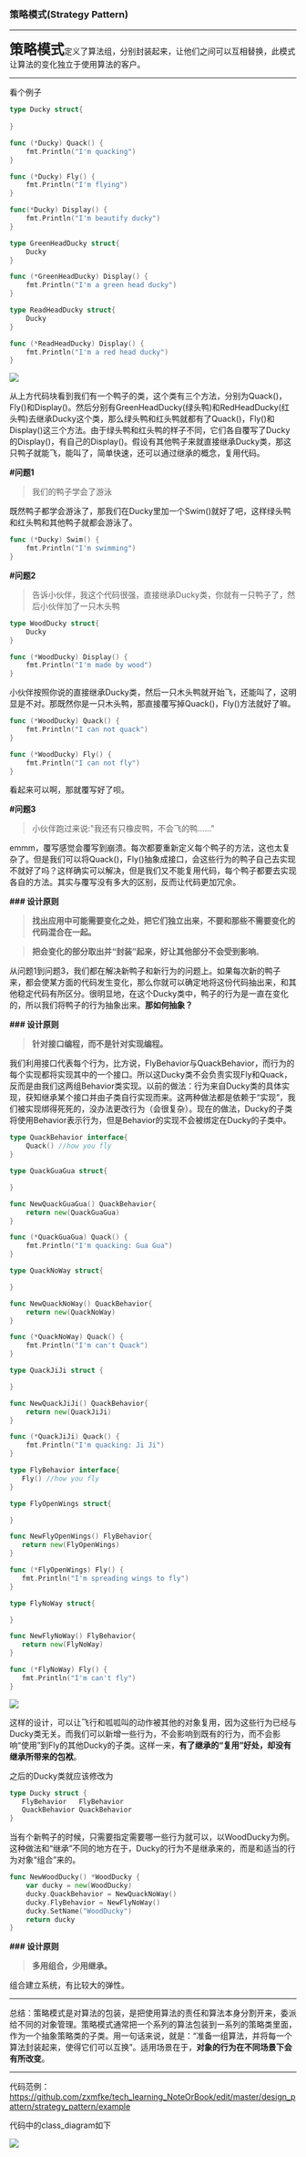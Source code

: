 ### 策略模式(Strategy Pattern)

---

<font size="5px">**策略模式**</font>定义了算法组，分别封装起来，让他们之间可以互相替换，此模式让算法的变化独立于使用算法的客户。

---

看个例子

```go
type Ducky struct{
    
}

func (*Ducky) Quack() {
    fmt.Println("I'm quacking")
}

func (*Ducky) Fly() {
    fmt.Println("I'm flying")
}

func(*Ducky) Display() {
    fmt.Println("I'm beautify ducky")
}

type GreenHeadDucky struct{
    Ducky
}

func (*GreenHeadDucky) Display() {
    fmt.Println("I'm a green head ducky")
}

type ReadHeadDucky struct{
    Ducky
}

func (*ReadHeadDucky) Display() {
    fmt.Println("I'm a red head ducky")
}
```

![](./image/ducky_class_diagram_v1.jpg)

从上方代码块看到我们有一个鸭子的类，这个类有三个方法，分别为Quack()，Fly()和Display()。然后分别有GreenHeadDucky(绿头鸭)和RedHeadDucky(红头鸭)去继承Ducky这个类，那么绿头鸭和红头鸭就都有了Quack()，Fly()和Display()这三个方法。由于绿头鸭和红头鸭的样子不同，它们各自覆写了Ducky的Display()，有自己的Display()。假设有其他鸭子来就直接继承Ducky类，那这只鸭子就能飞，能叫了，简单快速，还可以通过继承的概念，复用代码。

**#问题1**

> 我们的鸭子学会了游泳

既然鸭子都学会游泳了，那我们在Ducky里加一个Swim()就好了吧，这样绿头鸭和红头鸭和其他鸭子就都会游泳了。

```go
func (*Ducky) Swim() {
    fmt.Println("I'm swimming")
}
```

**#问题2**

> 告诉小伙伴，我这个代码很强，直接继承Ducky类，你就有一只鸭子了，然后小伙伴加了一只木头鸭

```go
type WoodDucky struct{
    Ducky
}

func (*WoodDucky) Display() {
    fmt.Println("I'm made by wood")
}
```

小伙伴按照你说的直接继承Ducky类，然后一只木头鸭就开始飞，还能叫了，这明显是不对。那既然你是一只木头鸭，那直接覆写掉Quack()，Fly()方法就好了嘛。

```go
func (*WoodDucky) Quack() {
    fmt.Println("I can not quack")
}

func (*WoodDucky) Fly() {
    fmt.Println("I can not fly")
}
```

看起来可以啊，那就覆写好了呗。

**#问题3**

> 小伙伴跑过来说:"我还有只橡皮鸭，不会飞的鸭......"

emmm，覆写感觉会覆写到崩溃。每次都要重新定义每个鸭子的方法，这也太复杂了。但是我们可以将Quack()，Fly()抽象成接口，会这些行为的鸭子自己去实现不就好了吗？这样确实可以解决，但是我们又不能复用代码，每个鸭子都要去实现各自的方法。其实与覆写没有多大的区别，反而让代码更加冗余。

**\### 设计原则**

> **找出应用中可能需要变化之处，把它们独立出来，不要和那些不需要变化的代码混合在一起。**

> **把会变化的部分取出并“封装”起来，好让其他部分不会受到影响**。

从问题1到问题3，我们都在解决新鸭子和新行为的问题上。如果每次新的鸭子来，都会使某方面的代码发生变化，那么你就可以确定地将这份代码抽出来，和其他稳定代码有所区分。很明显地，在这个Ducky类中，鸭子的行为是一直在变化的，所以我们将鸭子的行为抽象出来。**那如何抽象？**

**\### 设计原则**

> **针对接口编程，而不是针对实现编程。**

我们利用接口代表每个行为，比方说，FlyBehavior与QuackBehavior，而行为的每个实现都将实现其中的一个接口。所以这Ducky类不会负责实现Fly和Quack，反而是由我们这两组Behavior类实现。以前的做法：行为来自Ducky类的具体实现，获知继承某个接口并由子类自行实现而来。这两种做法都是依赖于“实现”，我们被实现绑得死死的，没办法更改行为（会很复杂）。现在的做法，Ducky的子类将使用Behavior表示行为，但是Behavior的实现不会被绑定在Ducky的子类中。

```go
type QuackBehavior interface{
	Quack() //how you fly
}

type QuackGuaGua struct{

}

func NewQuackGuaGua() QuackBehavior{
	return new(QuackGuaGua)
}

func (*QuackGuaGua) Quack() {
	fmt.Println("I'm quacking: Gua Gua")
}

type QuackNoWay struct{

}

func NewQuackNoWay() QuackBehavior{
	return new(QuackNoWay)
}

func (*QuackNoWay) Quack() {
	fmt.Println("I'm can't Quack")
}

type QuackJiJi struct {

}

func NewQuackJiJi() QuackBehavior{
	return new(QuackJiJi)
}

func (*QuackJiJi) Quack() {
	fmt.Println("I'm quacking: Ji Ji")
}
```

```go
type FlyBehavior interface{
   Fly() //how you fly
}

type FlyOpenWings struct{

}

func NewFlyOpenWings() FlyBehavior{
   return new(FlyOpenWings)
}

func (*FlyOpenWings) Fly() {
   fmt.Println("I'm spreading wings to fly")
}

type FlyNoWay struct{

}

func NewFlyNoWay() FlyBehavior{
   return new(FlyNoWay)
}

func (*FlyNoWay) Fly() {
   fmt.Println("I'm can't fly")
}
```

![](./image/ducky_class_diagram_v2.jpg)

这样的设计，可以让飞行和呱呱叫的动作被其他的对象复用，因为这些行为已经与Ducky类无关。而我们可以新增一些行为，不会影响到既有的行为，而不会影响“使用”到Fly的其他Ducky的子类。这样一来，**有了继承的“复用”好处，却没有继承所带来的包袱**。

之后的Ducky类就应该修改为

```go
type Ducky struct {
   FlyBehavior   FlyBehavior
   QuackBehavior QuackBehavior
}
```

当有个新鸭子的时候，只需要指定需要哪一些行为就可以，以WoodDucky为例。这种做法和“继承”不同的地方在于，Ducky的行为不是继承来的，而是和适当的行为对象“组合”来的。

```go
func NewWoodDucky() *WoodDucky {
	var ducky = new(WoodDucky)
	ducky.QuackBehavior = NewQuackNoWay()
	ducky.FlyBehavior = NewFlyNoWay()
	ducky.SetName("WoodDucky")
	return ducky
}
```

**\### 设计原则**

> **多用组合，少用继承。**

组合建立系统，有比较大的弹性。

---

总结：策略模式是对算法的包装，是把使用算法的责任和算法本身分割开来，委派给不同的对象管理。策略模式通常把一个系列的算法包装到一系列的策略类里面，作为一个抽象策略类的子类。用一句话来说，就是：“准备一组算法，并将每一个算法封装起来，使得它们可以互换”。适用场景在于，**对象的行为在不同场景下会有所改变**。

---

代码范例：https://github.com/zxmfke/tech_learning_NoteOrBook/edit/master/design_pattern/strategy_pattern/example

代码中的class_diagram如下

![](./image/ducky_class_diagram_v3.jpg)
